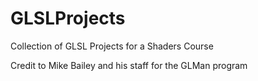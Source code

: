 # GLSLProjects
Collection of GLSL Projects for a Shaders Course

Credit to Mike Bailey and his staff for the GLMan program
